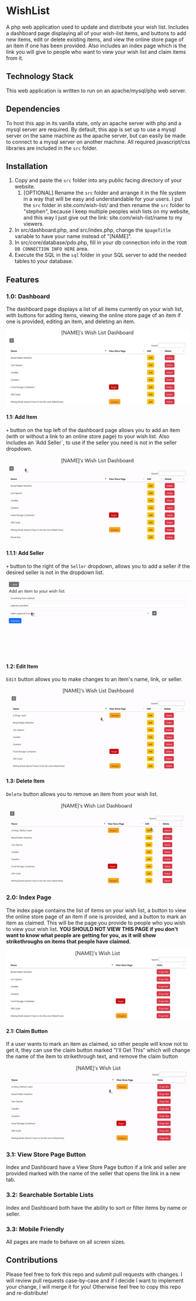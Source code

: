 # WishList
A php web application used to update and distribute your wish list. Includes a dashboard page displaying all of your wish-list items, and buttons to add new items, edit or delete existing items, and view the online store page of an item if one has been provided. Also includes an index page which is the link you will give to people who want to view your wish list and claim items from it.


## Technology Stack
This web application is written to run on an apache/mysql/php web server.


## Dependencies
To host this app in its vanilla state, only an apache server with php and a mysql server are required. By default, this app is set up to use a mysql server on the same machine as the apache server, but can easily be made to connect to a mysql server on another machine. All required javascript/css libraries are included in the `src` folder.


## Installation
1. Copy and paste the `src` folder into any public facing directory of your website.
    1. [OPTIONAL] Rename the `src` folder and arrange it in the file system in a way that will be easy and understandable for your users. I put the `src` folder in site.com/wish-list/ and then rename the `src` folder to "stephen", because I keep multiple peoples wish lists on my website, and this way I just give out the link: site.com/wish-list/name to my viewers.
2. In src/dashboard.php, and src/index.php, change the `$pageTitle` variable to have your name instead of "[NAME]".
3. In src/core/database/pdo.php, fill in your db connection info in the `YOUR DB CONNECTION INFO HERE` area.
4. Execute the SQL in the `sql` folder in your SQL server to add the needed tables to your database.


## Features
### 1.0: Dashboard
The dashboard page displays a list of all items currently on your wish list, with buttons for adding items, viewing the online store page of an item if one is provided, editing an item, and deleting an item.

![](assets/1.0.jpg)

#### 1.1: Add Item
`+` button on the top left of the dashboard page allows you to add an item (with or without a link to an online store page) to your wish list. Also includes an 'Add Seller`, to use if the seller you need is not in the seller dropdown.

![](assets/1.1.gif)

#### 1.1.1: Add Seller
`+` button to the right of the `Seller` dropdown, allows you to add a seller if the desired seller is not in the dropdown list.

![](assets/1.1.1.gif)

#### 1.2: Edit Item
`Edit` button allows you to make changes to an item's name, link, or seller.

![](assets/1.2.gif)

#### 1.3: Delete Item
`Delete` button allows you to remove an item from your wish list.

![](assets/1.3.gif)

### 2.0: Index Page
The index page contains the list of items on your wish list, a button to view the online store page of an item if one is provided, and a button to mark an item as claimed. This will be the page you provide to people who you wish to view your wish list. **YOU SHOULD NOT VIEW THIS PAGE if you don't want to know what people are getting for you, as it will show strikethroughs on items that people have claimed.**

![](assets/2.0.jpg)

#### 2.1: Claim Button
If a user wants to mark an item as claimed, so other people will know not to get it, they can use the claim button marked "I'll Get This" which will change the name of the item to strikethrough text, and remove the claim button

![](assets/2.1.gif)

### 3.1: View Store Page Button
Index and Dashboard have a View Store Page button if a link and seller are provided marked with the name of the seller that opens the link in a new tab.

### 3.2: Searchable Sortable Lists
Index and Dashboard both have the ability to sort or filter items by name or seller.

### 3.3: Mobile Friendly
All pages are made to behave on all screen sizes.


## Contributions
Please feel free to fork this repo and submit pull requests with changes. I will review pull requests case-by-case and if I decide I want to implement your change, I will merge it for you! Otherwise feel free to copy this repo and re-distribute!
